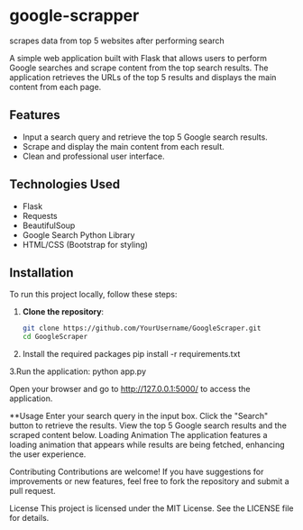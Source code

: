 # google-scrapper
scrapes data from top 5 websites after performing search

A simple web application built with Flask that allows users to perform Google searches and scrape content from the top search results. The application retrieves the URLs of the top 5 results and displays the main content from each page.

## Features

- Input a search query and retrieve the top 5 Google search results.
- Scrape and display the main content from each result.
- Clean and professional user interface.

## Technologies Used

- Flask
- Requests
- BeautifulSoup
- Google Search Python Library
- HTML/CSS (Bootstrap for styling)

## Installation

To run this project locally, follow these steps:

1. **Clone the repository**:
   ```bash
   git clone https://github.com/YourUsername/GoogleScraper.git
   cd GoogleScraper
2. Install the required packages
   pip install -r requirements.txt

3.Run the application:
python app.py

Open your browser and go to http://127.0.0.1:5000/ to access the application.

**Usage
Enter your search query in the input box.
Click the "Search" button to retrieve the results.
View the top 5 Google search results and the scraped content below.
Loading Animation
The application features a loading animation that appears while results are being fetched, enhancing the user experience.

Contributing
Contributions are welcome! If you have suggestions for improvements or new features, feel free to fork the repository and submit a pull request.

License
This project is licensed under the MIT License. See the LICENSE file for details.
